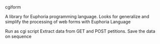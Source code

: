 cgiform

A library for Euphoria programming language.
Looks for generalize and simplify the processing of web forms with Euphoria Language

Run as cgi script
Extract data from GET and POST petitions.
Save the data on sequence
